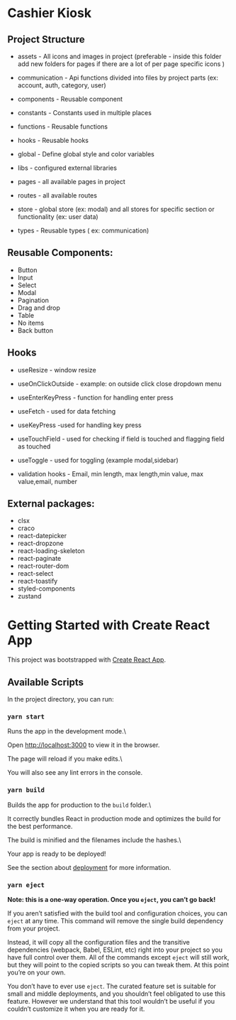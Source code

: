 #  Cashier Kiosk

## Project Structure

-   assets - All icons and images in project (preferable - inside this folder add new folders for pages if there are a lot of per page specific icons )
    
-   communication - Api functions divided into files by project parts (ex: account, auth, category, user)
    
-   components - Reusable component
    
-   constants - Constants used in multiple places
    
-   functions - Reusable functions
    
-   hooks - Reusable hooks
    
-   global - Define global style and color variables
    
-   libs - configured external libraries
    
-   pages - all available pages in project
    
-   routes - all available routes
    
-   store - global store (ex: modal) and all stores for specific section or functionality (ex: user data)
   
-  types  - Reusable types ( ex: communication)

## Reusable Components:

 - Button
 - Input
 - Select
 - Modal
 - Pagination
 - Drag and drop
 - Table
 - No items
 - Back button


## Hooks

 -   useResize - window resize
    
 -   useOnClickOutside - example: on outside click close dropdown menu
    
 -   useEnterKeyPress - function for handling enter press
    
 -   useFetch - used for data fetching
    
 -   useKeyPress -used for handling key press
    
 -   useTouchField - used for checking if field is touched and flagging field as touched
    
 -   useToggle - used for toggling (example modal,sidebar)
    
 -   validation hooks - Email, min length, max length,min value, max value,email, number
## External packages:
 - clsx
 - craco
 - react-datepicker
 - react-dropzone
 - react-loading-skeleton
 - react-paginate
 - react-router-dom
 - react-select
 - react-toastify
 - styled-components
 - zustand

# Getting Started with Create React App

This project was bootstrapped with [Create React App](https://github.com/facebook/create-react-app).

## Available Scripts

In the project directory, you can run:


### `yarn start`

 
Runs the app in the development mode.\

Open [http://localhost:3000](http://localhost:3000) to view it in the browser.

 
The page will reload if you make edits.\

You will also see any lint errors in the console.


### `yarn build`

 
Builds the app for production to the `build` folder.\

It correctly bundles React in production mode and optimizes the build for the best performance.

The build is minified and the filenames include the hashes.\

Your app is ready to be deployed!

See the section about [deployment](https://facebook.github.io/create-react-app/docs/deployment) for more information.

  
### `yarn eject`

 
**Note: this is a one-way operation. Once you `eject`, you can’t go back!**

 
If you aren’t satisfied with the build tool and configuration choices, you can `eject` at any time. This command will remove the single build dependency from your project.


Instead, it will copy all the configuration files and the transitive dependencies (webpack, Babel, ESLint, etc) right into your project so you have full control over them. All of the commands except `eject` will still work, but they will point to the copied scripts so you can tweak them. At this point you’re on your own.


You don’t have to ever use `eject`. The curated feature set is suitable for small and middle deployments, and you shouldn’t feel obligated to use this feature. However we understand that this tool wouldn’t be useful if you couldn’t customize it when you are ready for it.
